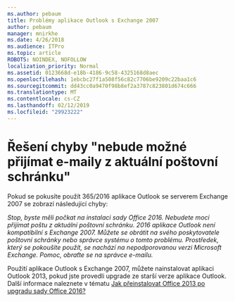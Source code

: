 ```yaml
---
ms.author: pebaum
title: Problémy aplikace Outlook s Exchange 2007
author: pebaum
manager: mnirkhe
ms.date: 4/26/2018
ms.audience: ITPro
ms.topic: article
ROBOTS: NOINDEX, NOFOLLOW
localization_priority: Normal
ms.assetid: 0123668d-e18b-4186-9c58-4325168d8aec
ms.openlocfilehash: 1ebcbc27f1a508f56c82c7706be9209c22baa1c6
ms.sourcegitcommit: dd43cc0a9470f98b8ef2a3787c823801d674c666
ms.translationtype: MT
ms.contentlocale: cs-CZ
ms.lasthandoff: 02/12/2019
ms.locfileid: "29923222"
---
```

# <a name="solution-for-error-you-wont-be-able-to-receive-mail-from-a-current-mailbox"></a>Řešení chyby "nebude možné přijímat e-maily z aktuální poštovní schránku"
Pokud se pokusíte použít 365/2016 aplikace Outlook se serverem Exchange 2007 se zobrazí následující chyby:

*Stop, byste měli počkat na instalaci sady Office 2016. Nebudete moci přijímat poštu z aktuální poštovní schránku. 2016 aplikace Outlook není kompatibilní s Exchange 2007. Můžete se obrátit na svého poskytovatele poštovní schránky nebo správce systému o tomto problému. Prostředek, který se pokoušíte použít, se nachází na nepodporovanou verzi Microsoft Exchange. Pomoc, obraťte se na správce e-mailu.*

Použití aplikace Outlook s Exchange 2007, můžete nainstalovat aplikaci Outlook 2013, pokud jste provedli upgrade ze starší verze aplikace Outlook. Další informace naleznete v tématu [Jak přeinstalovat Office 2013 po upgradu sady Office 2016?](https://support.office.com/article/a6ca92f4-cbb4-4609-9fdb-f8d3dd6812f3)